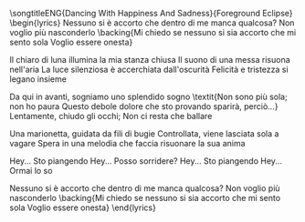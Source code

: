 \songtitleENG{Dancing With Happiness And Sadness}{Foreground Eclipse}
\begin{lyrics}
Nessuno si è accorto che dentro di me manca qualcosa?
Non voglio più nasconderlo
\backing{Mi chiedo se nessuno si sia accorto che mi sento sola
Voglio essere onesta}

Il chiaro di luna illumina la mia stanza chiusa
Il suono di una messa risuona nell'aria
La luce silenziosa è accerchiata dall'oscurità
Felicità e tristezza si legano insieme

Da qui in avanti, sogniamo uno splendido sogno
\textit{Non sono più sola; non ho paura
Questo debole dolore che sto provando sparirà, perciò...}
Lentamente, chiudo gli occhi; Non ci resta che ballare

Una marionetta, guidata da fili di bugie
Controllata, viene lasciata sola a vagare
Spera in una melodia che faccia risuonare la sua anima

Hey... Sto piangendo
Hey... Posso sorridere?
Hey... Sto piangendo
Hey... Ormai lo so

Nessuno si è accorto che dentro di me manca qualcosa?
Non voglio più nasconderlo
\backing{Mi chiedo se nessuno si sia accorto che mi sento sola
Voglio essere onesta}
\end{lyrics}

